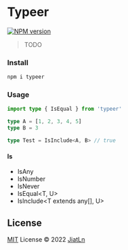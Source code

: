 # Typeer

[![NPM version](https://img.shields.io/npm/v/typeer?color=a1b858&label=)](https://www.npmjs.com/package/typeer)
 
> TODO

### Install

```bash
npm i typeer
```

### Usage

```ts
import type { IsEqual } from 'typeer'

type A = [1, 2, 3, 4, 5]
type B = 3

type Test = IsInclude<A, B> // true
```

#### Is

- IsAny<T>
- IsNumber<T>
- IsNever<T>
- IsEqual<T, U>
- IsInclude<T extends any[], U>

## License

[MIT](./LICENSE) License © 2022 [JiatLn](https://github.com/JiatLn)
